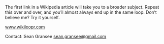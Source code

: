The first link in a Wikipedia article will take you to a broader subject. Repeat this over and over, and you’ll almost always end up in the same loop. Don’t believe me? Try it yourself.

www.wikiloopr.com

Contact: Sean Gransee <sean.gransee@gmail.com>